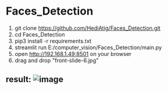 # Faces_Detection
1. git clone https://github.com/HediAtig/Faces_Detection.git
2. cd Faces_Detection
3. pip3 install -r requirements.txt
4. streamlit run E:/computer_vision/Faces_Detection/main.py
5. open http://192.168.1.49:8501 on your browser
6. drag and drop "front-slide-6.jpg"
## result: ![image](https://user-images.githubusercontent.com/100042399/180397154-5f4213a6-8baf-4bc7-8b87-5fbfa84312be.png)
